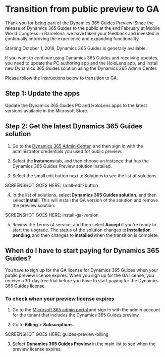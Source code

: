 

# Transition from public preview to GA

Thank you for being part of the Dynamics 365 Guides Preview! Since the release of Dynamics 365 Guides to the public at the end February 
at Mobile World Congress in Barcelona, we have taken your feedback and invested in continually improving the experience and expanding 
functionality.  
 
Starting October 1, 2019, Dynamics 365 Guides is generally available.  
 
If you want to continue using Dynamics 365 Guides and receiving updates, you need to update the PC authoring app and the HoloLens app, 
and install new Dynamics 365 Guides solution using the Dynamics 365 Admin Center.  
 
Please follow the instructions below to transition to GA.  
 
## Step 1: Update the apps  

Update the Dynamics 365 Guides PC and HoloLens apps to the latest versions available in the Microsoft Store. 
 
## Step 2: Get the latest Dynamics 365 Guides solution 

1. Go to the [Dynamics 365 Admin Center](https://port.crm.dynamics.com/G/Instances/InstancePicker.aspx), and then sign in with the 
administrator credentials you used for public preview.  

2. Select the **Instances** tab, and then choose an instance that has the Dynamics 365 Guides Preview solution installed. 

3. Select the small edit button next to Solutions to see the list of solutions.  

SCREENSHOT GOES HERE: small-edit-button

4. In the list of solutions, select **Dynamics 365 Guides solution**, and then select **Install**. This will install the GA version of the 
solution and remove the preview solution.  

SCREENSHOT GOES HERE: install-ga-version

5. Review the Terms of service, and then select **Accept** if you're ready to start the upgrade. 
The status of the solution changes to **Installation pending**, and then changes to **Installed** when the transition is complete. 

## When do I have to start paying for Dynamics 365 Guides?

You have to sign up for the GA license for Dynamics 365 Guides when your public preview license expires. When you sign up for the GA license, you receive a 30-day free trial before you have to start paying for the Dynamics 365 Guides license.   

### To check when your preview license expires

1. Go to the [Microsoft 365 admin portal](https://admin.microsoft.com/) and sign in with the admin account for the tenant that includes 
the Dynamics 365 Guides preview.  

2. Go to **Billing** > **Subscriptions**.

SCREENSHOT GOES HERE: guides-preview-billing

3. Select **Dynamics 365 Guides Preview** in the main list to see when the preview license expires.  

